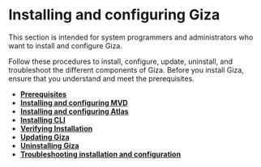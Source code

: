 # Installing and configuring Giza
This section is intended for system programmers and administrators who want to install and configure Giza.

Follow these procedures to install, configure, update, uninstall, and troubleshoot the different components of Giza. Before you install Giza, ensure that you understand and meet the prerequisites.

-   **[Prerequisites](../topics/planinstall.md)**  
-   **[Installing and configuring MVD](../topics/installvirtualdesktop.md)**
-   **[Installing and configuring Atlas](../topics/atlas-install.md)**
-   **[Installing CLI](../topics/cli-installcli.md)**
-   **[Verifying Installation](../topics/verifyinstall.md)**  
-   **[Updating Giza](../topics/applyservices.md)**
-   **[Uninstalling Giza](../topics/uninstallingatlas.md)**
-   **[Troubleshooting installation and configuration](../topics/troubleshoot.md)**
